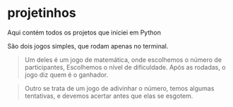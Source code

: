 # projetinhos
Aqui contém todos os projetos que iniciei em Python 


São dois jogos simples, que rodam apenas no terminal. 
>Um deles é um jogo de matemática, onde escolhemos o número de participantes,
Escolhemos o nível de dificuldade. Após as rodadas, o jogo diz quem é o ganhador.

>Outro se trata de um jogo de adivinhar o número, temos algumas tentativas, e devemos acertar antes que elas se esgotem.

